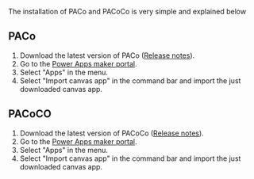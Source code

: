 The installation of PACo and PACoCo is very simple and explained below

## PACo

1. Download the latest version of PACo ([Release notes](./Releases/Release%20notes.md)).
2. Go to the [Power Apps maker portal](https://make.powerapps.com/).
3. Select "Apps" in the menu.
4. Select "Import canvas app" in the command bar and import the just downloaded canvas app.

## PACoCO

1. Download the latest version of PACoCo ([Release notes](./Releases/Release%20notes.md)).
2. Go to the [Power Apps maker portal](https://make.powerapps.com/).
3. Select "Apps" in the menu.
4. Select "Import canvas app" in the command bar and import the just downloaded canvas app.
